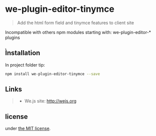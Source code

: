 # we-plugin-editor-tinymce

> Add the html form field and tinymce features to client site

Incompatible with others npm modules starting with: we-plugin-editor-* plugins

## Ìnstallation

In project folder tip:

```sh
npm install we-plugin-editor-tinymce --save
```

## Links

> * We.js site: http://wejs.org

## license

under [the MIT license](LICENSE).